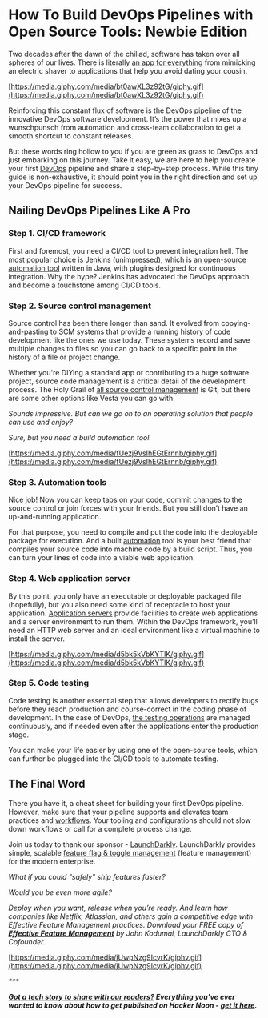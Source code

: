 





# **How To Build DevOps Pipelines with Open Source Tools: Newbie Edition**

Two decades after the dawn of the chiliad, software has taken over all spheres of our lives. There is literally [an app for everything](https://hackernoon.com/how-to-get-better-at-solving-programming-problems-cq2b3339) from mimicking an electric shaver to applications that help you avoid dating your cousin.






[https://media.giphy.com/media/bt0awXL3z92tG/giphy.gif](https://media.giphy.com/media/bt0awXL3z92tG/giphy.gif) 



Reinforcing this constant flux of software is the DevOps pipeline of the innovative DevOps software development. It’s the power that mixes up a wunschpunsch from automation and cross-team collaboration to get a smooth shortcut to constant releases.

But these words ring hollow to you if you are green as grass to DevOps and just embarking on this journey. Take it easy, we are here to help you create your first [DevOps](https://hackernoon.com/how-to-get-better-at-solving-programming-problems-cq2b3339) pipeline and share a step-by-step process. While this tiny guide is non-exhaustive, it should point you in the right direction and set up your DevOps pipeline for success.


## **Nailing DevOps Pipelines Like A Pro**


### **Step 1. CI/CD framework**

First and foremost, you need a CI/CD tool to prevent integration hell. The most popular choice is Jenkins (unimpressed), which is [an open-source automation tool](https://hackernoon.com/2020s-top-10-development-frameworks-vp1j3zuw) written in Java, with plugins designed for continuous integration. Why the hype? Jenkins has advocated the DevOps approach and become a touchstone among CI/CD tools.


### **Step 2. Source control management**

Source control has been there longer than sand. It evolved from copying-and-pasting to SCM systems that provide a running history of code development like the ones we use today. These systems record and save multiple changes to files so you can go back to a specific point in the history of a file or project change.

Whether you're DIYing a standard app or contributing to a huge software project, source code management is a critical detail of the development process. The Holy Grail of [all source control management](https://hackernoon.com/verification-and-configuration-management-for-avionics-systems-y31j3zw6) is Git, but there are some other options like Vesta you can go with.

_Sounds impressive. But can we go on to an operating solution that people can use and enjoy?_

_Sure, but you need a build automation tool._






[https://media.giphy.com/media/fUezj9VsIhEGtErnnb/giphy.gif](https://media.giphy.com/media/fUezj9VsIhEGtErnnb/giphy.gif) 




### **Step 3. Automation tools**

Nice job! Now you can keep tabs on your code, commit changes to the source control or join forces with your friends. But you still don’t have an up-and-running application.

For that purpose, you need to compile and put the code into the deployable package for execution. And a built [automation](https://hackernoon.com/automation-for-girl-scout-events-35v31nm) tool is your best friend that compiles your source code into machine code by a build script. Thus, you can turn your lines of code into a viable web application.


### **Step 4. Web application server**

By this point, you only have an executable or deployable packaged file (hopefully), but you also need some kind of receptacle to host your application. [Application servers](https://hackernoon.com/apache-web-server-hardening-how-to-protect-your-server-from-attacks-tc1t3umm) provide facilities to create web applications and a server environment to run them. Within the DevOps framework, you’ll need an HTTP web server and an ideal environment like a virtual machine to install the server.





[https://media.giphy.com/media/d5bk5kVbKYTlK/giphy.gif](https://media.giphy.com/media/d5bk5kVbKYTlK/giphy.gif) 




### **Step 5. Code testing**

Code testing is another essential step that allows developers to rectify bugs before they reach production and course-correct in the coding phase of development. In the case of DevOps, [the testing operations](https://hackernoon.com/dependency-injection-to-make-your-code-testable-a-how-to-guide-kj883211) are managed continuously, and if needed even after the applications enter the production stage.

You can make your life easier by using one of the open-source tools, which can further be plugged into the CI/CD tools to automate testing.


## **The Final Word**

There you have it, a cheat sheet for building your first DevOps pipeline. However, make sure that your pipeline supports and elevates team practices and [workflows](https://hackernoon.com/7-best-workflow-automation-software-available-online-8zp31fs). Your tooling and configurations should not slow down workflows or call for a complete process change.

Join us today to thank our sponsor - [LaunchDarkly](http://bit.ly/37vb3uO). LaunchDarkly provides simple, scalable [feature flag & toggle management](http://bit.ly/37vb3uO) (feature management) for the modern enterprise.

_What if you could "safely" ship features faster?_

_Would you be even more agile?_

_Deploy when you want, release when you’re ready. And learn how companies like Netflix, Atlassian, and others gain a competitive edge with Effective Feature Management practices. Download your FREE copy of **[Effective Feature Management](http://bit.ly/37vb3uO)** by John Kodumal, LaunchDarkly CTO & Cofounder._








[https://media.giphy.com/media/jUwpNzg9IcyrK/giphy.gif](https://media.giphy.com/media/jUwpNzg9IcyrK/giphy.gif) 

_***_

**_[Got a tech story to share with our readers?](http://auth.hackernoon.com/) Everything you've ever wanted to know about how to get published on Hacker Noon - [get it here](http://publish.hackernoon.com/)._**





